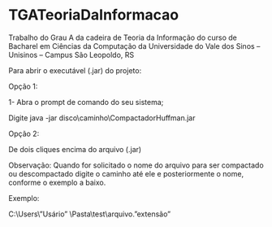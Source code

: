 # TGATeoriaDaInformacao
<p>Trabalho do Grau A da cadeira de Teoria da Informação do curso de Bacharel em Ciências da Computação da Universidade do Vale dos Sinos – Unisinos – Campus São Leopoldo, RS</p>
<p></p>
<p>Para abrir o executável (.jar) do projeto:</p>
<p>Opção 1:</p>
<p>1- Abra o prompt de comando do seu sistema;</p>
<p>Digite java -jar disco\caminho\CompactadorHuffman.jar</p>
<p></p>
<p>Opção 2:</p>
<p>De dois cliques encima do arquivo (.jar)</p>
<p></p>
<p>Observação: Quando for solicitado o nome do arquivo para ser compactado ou descompactado digite o caminho até ele e posteriormente o nome, conforme o exemplo a baixo.</p>
<p></p>
<p>Exemplo:</p>
<p>C:\Users\”Usário” \Pasta\test\arquivo.”extensão”</p>
